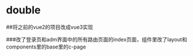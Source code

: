 # double

##将之前的vue2的项目改成vue3实现

###改了登录页和adm界面中的所有路由页面的index页面，组件里改了layout和components里的base里的c-page

